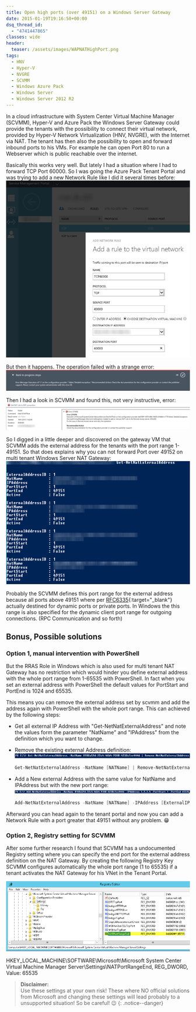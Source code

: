 ```yaml
---
title: Open high ports (over 49151) on a Windows Server Gateway
date: 2015-01-19T19:16:50+00:00
dsq_thread_id:
  - "4741447865"
classes: wide
header:
  teaser: /assets/images/WAPNATHighPort.png
tags:
  - HNV
  - Hyper-V
  - NVGRE
  - SCVMM
  - Windows Azure Pack
  - Windows Server
  - Windows Server 2012 R2
---
```


In a cloud infrastructure with System Center Virtual Machine Manager (SCVMM), Hyper-V and Azure Pack the Windows Server Gateway could provide the tenants with the possibility to connect their virtual network, provided by Hyper-V Network Virtualization (HNV, NVGRE), with the Internet via NAT. The tenant has then also the possibility to open and forward inbound ports to his VMs. For example he can open Port 80 to run a Webserver which is public reachable over the internet.

Basically this works very well. But lately I had a situation where I had to forward TCP Port 60000. So I was going the Azure Pack Tenant Portal and was trying to add a new Network Rule like I did it several times before: ![WAPNATHighPort](/assets/images/WAPNATHighPort.png)

But then it happens. The operation failed with a strange error: ![WAPErrorHighPort](/assets/images/WAPErrorHighPorts.png)

Then I had a look in SCVMM and found this, not very instructive, error: ![VMMErrorHighPort](/assets/images/VMMErrorHighPort.png)

So I digged in a little deeper and discovered on the gateway VM that SCVMM adds the external address for the tenants with the port range 1-49151. So that does explains why you can not forward Port over 49152 on multi tenant Windows Server NAT Gateway: ![Get-NetNatExternalAddress](/assets/images/Get-NetNatExternalAddress.png)

Probably the SCVMM defines this port range for the external address because all ports above 49151 where per [RFC6335](http://tools.ietf.org/html/rfc6335#section-6){:target="_blank"} actually destined for dynamic ports or private ports. In Windows the this range is also specified for the dynamic client port range for outgoing connections. (RPC Communication and so forth)

## Bonus, Possible solutions

### Option 1, manual intervention with PowerShell

But the RRAS Role in Windows which is also used for multi tenant NAT Gateway has no restriction which would hinder you define external address with the whole port range from 1-65535 with PowerShell. In fact when you set an external address with PowerShell the default values for PortStart and PortEnd is 1024 and 65535.

This means you can remove the external address set by scvmm and add the address again with PowerShell with the whole port range. This can achieved by the following steps:

* Get all external IP Address with "Get-NetNatExternalAddress" and note the values form the parameter "NatName" and "IPAddress" from the definition which you want to change.
* Remove the existing external Address definition: ![Get-NetNatExternalAddress_example](/assets/images/Get-NetNatExternalAddress_example.png)

  ``` powershell
  Get-NetNatExternalAddress -NatName [NATName] | Remove-NetNatExternalAddress
  ```

* Add a New external Address with the same value for NatName and IPAddress but with the new port range: ![Add-NetNatExternalAddress](/assets/images/Add-NetNatExternalAddress.png)

  ``` powershell
  Add-NetNatExternalAddress -NatName [NATName] -IPAddress [ExternalIPAddress] -PortStart 1 -PortEnd 65535
  ```

Afterward you can head again to the tenant portal and now you can add a Network Rule with a port greater that 49151 without any problem. 😁

### Option 2, Registry setting for SCVMM

After some further research I found that SCVMM has a undocumented Registry setting where you can specify the end port for the external address definition on the NAT Gateway. By creating the following Registry Key SCVMM configures automatically the whole port range (1 to 65535) if a tenant activates the NAT Gateway for his VNet in the Tenant Portal.

![VMMNatPortRange](/assets/images/VMMNatPortRange.png)

HKEY\_LOCAL\_MACHINE\SOFTWARE\Microsoft\Microsoft System Center Virtual Machine Manager Server\Settings\NATPortRangeEnd, REG_DWORD, Value: 65535

>**Disclaimer:**  
Use these settings at your own risk! These where NO official solutions from Microsoft and changing these settings will lead probably to a unsupported situation! So be careful! 😉
{: .notice--danger}